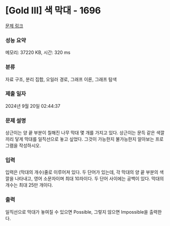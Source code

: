 # [Gold III] 색 막대 - 1696 

[문제 링크](https://www.acmicpc.net/problem/1696) 

### 성능 요약

메모리: 37220 KB, 시간: 320 ms

### 분류

자료 구조, 분리 집합, 오일러 경로, 그래프 이론, 그래프 탐색

### 제출 일자

2024년 9월 20일 02:44:37

### 문제 설명

<p>상근이는 양 끝 부분이 칠해진 나무 막대 몇 개를 가지고 있다. 상근이는 문득 같은 색깔끼리 닿게 막대를 일직선으로 놓고 싶었다. 그것이 가능한지 불가능한지 알아보는 프로그램을 작성하시오.</p>

### 입력 

 <p>입력은 (막대의 개수)줄로 이루어져 있다. 두 단어가 있는데, 각 막대의 양 끝 부분의 색깔을 나타내고, 영어 소문자이며 최대 10자이다. 두 단어 사이에는 공백이 있다. 막대의 개수는 최대 25만 개이다.</p>

### 출력 

 <p>일직선으로 막대가 놓여질 수 있으면 Possible, 그렇지 않으면 Impossible을 출력한다.</p>

